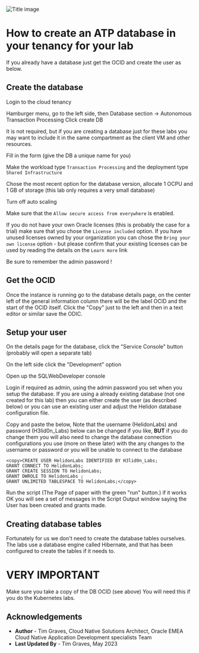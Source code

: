 ![Title image](../../../common/images/customer.logo2.png)

# How to create an ATP database in your tenancy for your lab

If you already have a database just get the OCID and create the user as below.

## Create the database

Login to the cloud tenancy

Hamburger menu, go to the left side, then Database section -> Autonomous Transaction Processing 
Click create DB

It is not required, but if you are creating a database just for these labs you may want to include it in the same compartment as the client VM and other resources.

Fill in the form (give the DB a unique name for you) 

Make the workload type `Transaction Processing` and the deployment type `Shared Infrastructure` 

Chose the most recent option for the database version, allocate 1 OCPU and 1 GB of storage (this lab only requires a very small database)

Turn off auto scaling

Make sure that the `Allow secure access from everywhere` is enabled.

If you do not have your own Oracle licenses (this is probably the case for a trial)  make sure that you chose the `License included` option. If you have unused licenses owned by your organization you can chose the `Bring your own license` option - but please confirm that your existing licenses can be used by reading the details on the `Learn more` link

Be sure to remember the admin password !

## Get the OCID

Once the instance is running go to the database details page, on the center left of the general information column there will be the label OCID and the start of the OCID itself. Click the "Copy" just to the left and then in a text editor or similar save the ODIC.

## Setup your user

On the details page for the database, click the "Service Console" button (probably will open a separate tab)

On the left side click the "Development" option

Open up the SQLWebDeveloper console

Login if required as admin, using the admin password you set when you setup the database. If you are using a already existing database (not one created for this lab) then you can either create the user (as described below) or you can use an existing user and adjust the Helidon database configuration file.

Copy and paste the below, Note that the username (HelidonLabs) and password (H3lid0n_Labs) below can be changed if you like, **BUT** if you do change them you will also need to change the database connection configurations you use (more on these later) with the any changes to the username or password or you will be unable to connect to the database

```
<copy>CREATE USER HelidonLabs IDENTIFIED BY H3lid0n_Labs;
GRANT CONNECT TO HelidonLabs;
GRANT CREATE SESSION TO HelidonLabs;
GRANT DWROLE TO HelidonLabs ;
GRANT UNLIMITED TABLESPACE TO HelidonLabs;</copy>
```
Run the script (The Page of paper with the green "run" button.) if it works OK you will see a set of messages in the Script Output window saying the User has been created and grants made.

## Creating database tables
Fortunately for us we don't need to create the database tables ourselves. The labs use a database engine called Hibernate, and that has been configured to create the tables if it needs to.

# **VERY IMPORTANT**
Make sure you take a copy of the DB OCID (see above) You will need this if you do the Kubernetes labs.

## Acknowledgements

* **Author** - Tim Graves, Cloud Native Solutions Architect, Oracle EMEA Cloud Native Application Development specialists Team
* **Last Updated By** - Tim Graves, May 2023